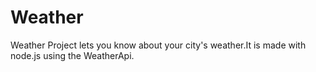 # Weather
Weather Project lets you know about your city's weather.It is made with node.js using the WeatherApi.
